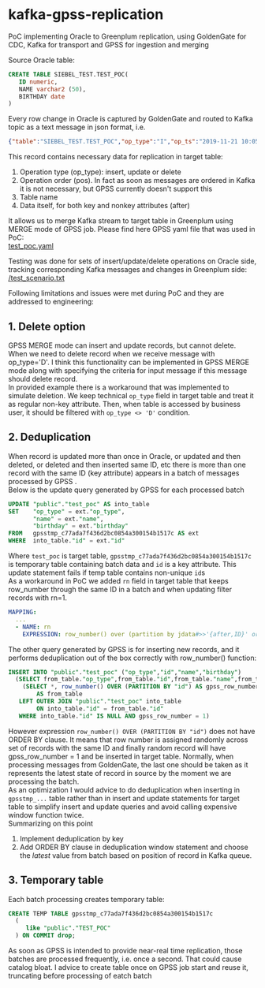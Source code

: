 # kafka-gpss-replication
PoC implementing Oracle to Greenplum replication, using GoldenGate for CDC, Kafka for transport and GPSS for ingestion and merging

Source Oracle table:
```sql
CREATE TABLE SIEBEL_TEST.TEST_POC(
   ID numeric,
   NAME varchar2 (50),
   BIRTHDAY date
)
```

Every row change in Oracle is captured by GoldenGate and routed to Kafka topic as a text message in json format, i.e.

```json
{"table":"SIEBEL_TEST.TEST_POC","op_type":"I","op_ts":"2019-11-21 10:05:34.000000","current_ts":"2019-11-21T11:05:37.823000","pos":"00000000250000058833","tokens":{"TK_OPTYPE":"INSERT","SCN":"61042900"},"after":{"ID":1,"NAME":"Igor","BIRTHDAY":"2000-01-01 00:00:00"}}
```

This record contains necessary data for replication in target table:
1. Operation type (op_type): insert, update or delete
2. Operation order (pos). In fact as soon as messages are ordered in Kafka it is not necessary, but GPSS currently doesn't support this
3. Table name
4. Data itself, for both key and nonkey attributes (after)

It allows us to merge Kafka stream to target table in Greenplum using MERGE mode of GPSS job.
Please find here GPSS yaml file that was used in PoC:  
[test_poc.yaml]()

Testing was done for sets of insert/update/delete operations on Oracle side, tracking corresponding Kafka messages and changes in Greenplum side:  
[/test_scenario.txt]()

Following limitations and issues were met during PoC and they are addressed to engineering:

## 1. Delete option
GPSS MERGE mode can insert and update records, but cannot delete. When we need to delete record when we receive message with op_type='D'. I think this functionality can be implemented in GPSS MERGE mode along with specifying the criteria for input message if this message should delete record.  
In provided example there is a workaround that was implemented to simulate deletion. We keep technical `op_type` field in target table and treat it as regular non-key attribute. Then, when table is accessed by business user, it should be filtered with `op_type <> 'D'` condition.

## 2. Deduplication
When record is updated more than once in Oracle, or updated and then deleted, or deleted and then inserted same ID, etc there is more than one record with the same ID (key attribute) appears in a batch of messages processed by GPSS .  
Below is the update query generated by GPSS for each processed batch
```sql
UPDATE "public"."test_poc" AS into_table
SET    "op_type" = ext."op_type",
       "name" = ext."name",
       "birthday" = ext."birthday"
FROM   gpsstmp_c77ada7f436d2bc0854a300154b1517c AS ext
WHERE  into_table."id" = ext."id"
```
Where `test_poc` is target table, `gpsstmp_c77ada7f436d2bc0854a300154b1517c` is temporary table containing batch data and `id` is a key attribute.
This update statement fails if temp table contains non-unique `id`s  
As a workaround in PoC we added `rn` field in target table that keeps row_number through the same ID in a batch and when updating filter records with rn=1.
```yaml
MAPPING:
  ...
  - NAME: rn
    EXPRESSION: row_number() over (partition by jdata#>>'{after,ID}' order by jdata->>'pos' desc)
```

The other query generated by GPSS is for inserting new records, and it performs deduplication out of the box correctly with row_number() function:
```sql
INSERT INTO "public"."test_poc" ("op_type","id","name","birthday")
  (SELECT from_table."op_type",from_table."id",from_table."name",from_table."birthday" FROM
    (SELECT *, row_number() OVER (PARTITION BY "id") AS gpss_row_number FROM gpsstmp_e1ca57da0250e378da512909b37bc855)
        AS from_table
   LEFT OUTER JOIN "public"."test_poc" into_table
        ON into_table."id" = from_table."id"
   WHERE into_table."id" IS NULL AND gpss_row_number = 1)
```
However expression `row_number() OVER (PARTITION BY "id")` does not have ORDER BY clause. It means that row number is assigned randomly across set of records with the same ID and finally random record will have gpss_row_number = 1 and be inserted in target table. Normally, when processing messages from GoldenGate, the last one should be taken as it represents the latest state of record in source by the moment we are processing the batch.  
As an optimization I would advice to do deduplication when inserting in `gpsstmp_...` table rather than in insert and update statements for target table to simplify insert and update queries and avoid calling expensive window function twice.  
Summarizing on this point
1. Implement deduplication by key
2. Add ORDER BY clause in deduplication window statement and choose the *latest* value from batch based on position of record in Kafka queue.

## 3. Temporary table
Each batch processing creates temporary table:
```sql
CREATE TEMP TABLE gpsstmp_c77ada7f436d2bc0854a300154b1517c
  (
     like "public"."TEST_POC"
  ) ON COMMIT drop;
```
As soon as GPSS is intended to provide near-real time replication, those batches are processed frequently, i.e. once a second. That could cause catalog bloat. I advice to create table once on GPSS job start and reuse it, truncating before processing of eatch batch
